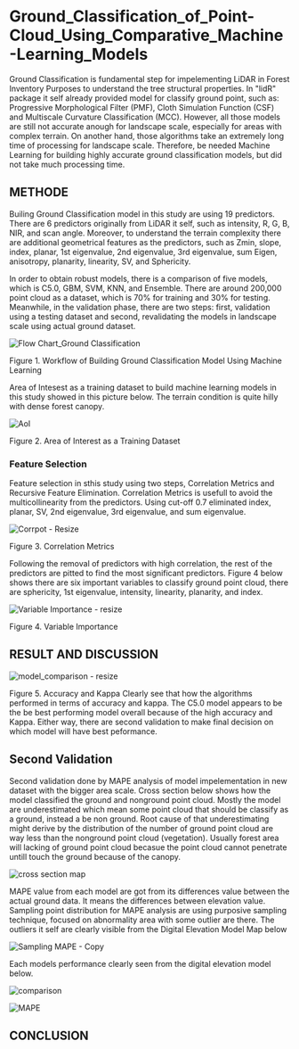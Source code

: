 # Ground_Classification_of_Point-Cloud_Using_Comparative_Machine-Learning_Models

Ground Classification is fundamental step for impelementing LiDAR in Forest Inventory Purposes to understand the tree structural properties. In "lidR" package it self already provided model for classify ground point, such as: Progressive Morphological Filter (PMF), Cloth Simulation Function (CSF) and Multiscale Curvature Classification (MCC). However, all those models are still not accurate anough for landscape scale, especially for areas with complex terrain. On another hand, those algorithms take an extremely long time of processing for landscape scale. Therefore, be needed Machine Learning for building highly accurate ground classification models, but did not take much processing time.

## METHODE
Builing Ground Classification model in this study are using 19 predictors. There are 6 predictors originally from LiDAR it self, such as intensity, R, G, B, NIR, and scan angle. Moreover, to understand the terrain complexity there are additional geometrical features as the predictors, such as Zmin, slope, index, planar, 1st eigenvalue, 2nd eigenvalue, 3rd eigenvalue, sum Eigen, anisotropy, planarity, linearity, SV, and Sphericity.

In order to obtain robust models, there is a comparison of five models, which is C5.0, GBM, SVM, KNN, and Ensemble. There are around 200,000 point cloud as a dataset, which is 70% for training and 30% for testing. Meanwhile, in the validation phase, there are two steps: first, validation using a testing dataset and second, revalidating the models in landscape scale using actual ground dataset.

![Flow Chart_Ground Classification](https://user-images.githubusercontent.com/60123331/211615140-18bb2de3-67f4-4409-9509-a17b6647db22.png)

Figure 1. Workflow of Building Ground Classification Model Using Machine Learning

Area of Intesest as a training dataset to build machine learning models in this study showed in this picture below. The terrain condition is quite hilly with dense forest canopy. 

![AoI](https://user-images.githubusercontent.com/60123331/211566665-75e690dc-13cf-4871-ae6f-11b3aaeb7f7e.png)

Figure 2. Area of Interest as a Training Dataset

### Feature Selection
Feature selection in sthis study using two steps, Correlation Metrics and Recursive Feature Elimination. Correlation Metrics is usefull to avoid the multicollinearity from the predictors. Using cut-off 0.7 eliminated index, planar, SV, 2nd eigenvalue, 3rd eigenvalue, and sum eigenvalue.

![Corrpot - Resize](https://user-images.githubusercontent.com/60123331/211583983-48c0f339-4d69-4ec8-a58e-a5c21b3ec6d2.png)

Figure 3. Correlation Metrics

Following the removal of predictors with high correlation,  the rest of the predictors are pitted to find the most significant predictors. Figure 4 below shows there are six important variables to classify ground point cloud, there are sphericity, 1st eigenvalue, intensity, linearity, planarity, and index.

![Variable Importance - resize](https://user-images.githubusercontent.com/60123331/211583792-cb679b55-becb-4fa5-8971-2f16f897e3f2.png)

Figure 4. Variable Importance

## RESULT AND DISCUSSION

![model_comparison - resize](https://user-images.githubusercontent.com/60123331/211583738-396298ab-22b7-4fe9-85da-363450b5173c.png)

Figure 5. Accuracy and Kappa
Clearly see that how the algorithms performed in terms of accuracy and kappa. The C5.0 model appears to be the be best performing model overall because of the high accuracy and Kappa. Either way, there are second validation to make final decision on which model will have best peformance.



## Second Validation

Second validation done by MAPE analysis of model impelementation in new dataset with the bigger area scale. Cross section below shows how the model classified the ground and nonground point cloud. Mostly the model are underestimated which mean some point cloud that should be classify as a ground, instead a be non ground. Root cause of that underestimating might derive by the distribution of the number of ground point cloud are way less than the nonground point cloud (vegetation). Usually forest area will lacking of ground point cloud becasue the point cloud cannot penetrate untill touch the ground because of the canopy.

![cross section map](https://user-images.githubusercontent.com/60123331/211581039-c105c088-d344-4932-a4ea-5d374087222f.png)

MAPE value from each model are got from its differences value between the actual ground data. It means the differences between elevation value. Sampling point distribution for MAPE analysis are using purposive sampling technique, focused on abnormality area with some outlier are there. The outliers it self are clearly visible from the Digital Elevation Model Map below

![Sampling MAPE - Copy](https://user-images.githubusercontent.com/60123331/211584330-85584766-20e6-4519-bf7c-6542a35fc51b.png)

Each models performance clearly seen from the digital elevation model below. 


![comparison](https://user-images.githubusercontent.com/60123331/211609241-108e1a09-03a0-4135-9691-6cbf43574c33.png)


![MAPE](https://user-images.githubusercontent.com/60123331/211611038-a7ab234e-dffc-4b08-bbca-967d906473a1.png)



## CONCLUSION

